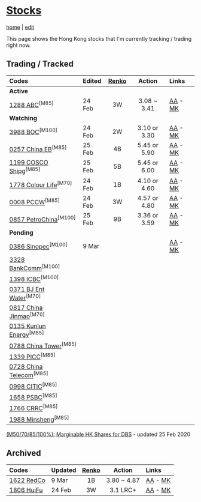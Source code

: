 # [Stocks](https://alwinwoo.github.io/stocks.html) 
[home](https://alwinwoo.github.io) | [edit](https://github.com/alwinwoo/alwinwoo.github.io/edit/master/stocks.md)

This page shows the Hong Kong stocks that I'm currently tracking / trading right now.

## Trading / Tracked

Codes            | Edited | <a href="https://www.marketinout.com/chart/renko_chart.php" target="_blank">Renko</a> | Action  | Links
:---             | :---    | :---: | :---:   | :---
**Active**       | 
[1288 ABC](https://alwinwoo.github.io/stocks/1288.html)<sup>[M85]</sup>         | 24 Feb  | 3W    | 3.08 ~ 3.41   | [AA](http://www.aastocks.com/en/stocks/quote/detailchart.aspx?symbol=1288) - [MK](https://www.marketinout.com/chart/stock_chart.php?symbol=1288.HK)
**Watching**      |
[3988 BOC](https://alwinwoo.github.io/stocks/3988.html)<sup>[M100]</sup>         | 24 Feb  | 2W    | 3.10 or 3.30  | [AA](http://www.aastocks.com/en/stocks/quote/detailchart.aspx?symbol=3988) - [MK](https://www.marketinout.com/chart/stock_chart.php?symbol=3988.HK)
[0257 China EB](https://alwinwoo.github.io/stocks/0257.html)<sup>[M85]</sup>    | 25 Feb  | 4B    | 5.45 or 5.90  | [AA](http://www.aastocks.com/en/stocks/quote/detailchart.aspx?symbol=257) - [MK](https://www.marketinout.com/chart/stock_chart.php?symbol=0257.HK)
[1199 COSCO Shipg](https://alwinwoo.github.io/stocks/1199.html)<sup>[M85]</sup> | 25 Feb  | 5B    | 5.45 or 6.00  | [AA](http://www.aastocks.com/en/stocks/quote/detailchart.aspx?symbol=1199) - [MK](https://www.marketinout.com/chart/stock_chart.php?symbol=1199.HK)
[1778 Colour Life](https://alwinwoo.github.io/stocks/1778.html)<sup>[M70]</sup> | 24 Feb  | 1B    | 4.10 or 4.60  | [AA](http://www.aastocks.com/en/stocks/quote/detailchart.aspx?symbol=1778) - [MK](https://www.marketinout.com/chart/stock_chart.php?symbol=1778.HK)
[0008 PCCW](https://alwinwoo.github.io/stocks/0008.html)<sup>[M85]</sup>        | 24 Feb  | 3W    | 4.57 or 4.80  | [AA](http://www.aastocks.com/en/stocks/quote/detailchart.aspx?symbol=8) - [MK](https://www.marketinout.com/chart/stock_chart.php?symbol=0008.HK)
[0857 PetroChina](https://alwinwoo.github.io/stocks/0857.html)<sup>[M100]</sup>  | 25 Feb  | 9B    | 3.36 or 3.59  | [AA](http://www.aastocks.com/en/stocks/quote/detailchart.aspx?symbol=857) - [MK](https://www.marketinout.com/chart/stock_chart.php?symbol=0857.HK)
**Pending** |
[0386 Sinopec](https://alwinwoo.github.io/stocks/0386.html)<sup>[M100]</sup>     | 9 Mar |    |     | [AA](http://www.aastocks.com/en/stocks/quote/detailchart.aspx?symbol=386) - [MK](https://www.marketinout.com/chart/stock_chart.php?symbol=0386.HK)
[3328 BankComm](https://alwinwoo.github.io/stocks/3328.html)<sup>[M100]</sup>    |
[1398 ICBC](https://alwinwoo.github.io/stocks/1398.html)<sup>[M100]</sup>        |
[0371 BJ Ent Water](https://alwinwoo.github.io/stocks/0371.html)<sup>[M70]</sup>  |
[0817 China Jinmao](https://alwinwoo.github.io/stocks/0817.html)<sup>[M70]</sup>  | 
[0135 Kunlun Energy](https://alwinwoo.github.io/stocks/0135.html)<sup>[M85]</sup> |
[0788 China Tower](https://alwinwoo.github.io/stocks/0788.html)<sup>[M85]</sup>   |
[1339 PICC](https://alwinwoo.github.io/stocks/1339.html)<sup>[M85]</sup>         |
[0728 China Telecom](https://alwinwoo.github.io/stocks/0728.html)<sup>[M85]</sup> |
[0998 CITIC](https://alwinwoo.github.io/stocks/0998.html)<sup>[M85]</sup>         |
[1658 PSBC](https://alwinwoo.github.io/stocks/1658.html)<sup>[M85]</sup>         |
[1766 CRRC](https://alwinwoo.github.io/stocks/1766.html)<sup>[M85]</sup>         |
[1988 Minsheng](https://alwinwoo.github.io/stocks/1988.html)<sup>[M85]</sup>     |

[(M50/70/85/100%): Marginable HK Shares for DBS](https://www.dbs.com.sg/iwov-resources/pdf/loan/secured-financing/share-financing/hongkong.pdf) - updated 25 Feb 2020

## Archived

Codes            | Updated | <a href="https://www.marketinout.com/chart/renko_chart.php" target="_blank">Renko</a> | Action  | Links
:---                                                            | :---    | :---: | :---:   | :---
[1622 RedCo](https://alwinwoo.github.io/stocks/1622.html)       | 9 Mar  | 1B    | 3.80 ~ 4.87   | [AA](http://www.aastocks.com/en/stocks/quote/detailchart.aspx?symbol=1622) - [MK](https://www.marketinout.com/chart/stock_chart.php?symbol=1622.HK)
[1806 HuiFu](https://alwinwoo.github.io/stocks/1806.html)       | 24 Feb  | 3W    | 3.1 LRC+      | [AA](http://www.aastocks.com/en/stocks/quote/detailchart.aspx?symbol=1806) - [MK](https://www.marketinout.com/chart/stock_chart.php?symbol=1806.HK)
